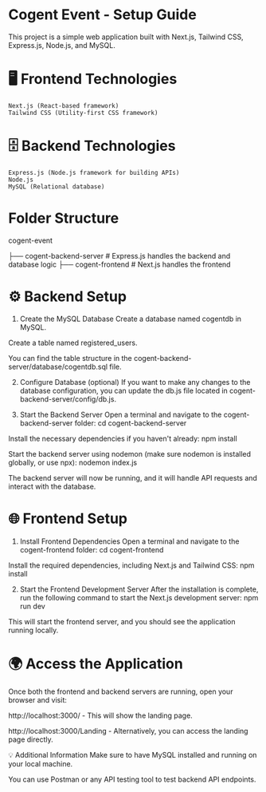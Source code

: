 # Cogent Event - Setup Guide
This project is a simple web application built with Next.js, Tailwind CSS, Express.js, Node.js, and MySQL.

# 🖥️ Frontend Technologies
    Next.js (React-based framework)
    Tailwind CSS (Utility-first CSS framework)

# 🗄️ Backend Technologies
    Express.js (Node.js framework for building APIs)
    Node.js
    MySQL (Relational database)

# Folder Structure
cogent-event

├── cogent-backend-server      # Express.js handles the backend and database logic
├── cogent-frontend            # Next.js handles the frontend


# ⚙️ Backend Setup
1. Create the MySQL Database
Create a database named cogentdb in MySQL.

Create a table named registered_users.

You can find the table structure in the cogent-backend-server/database/cogentdb.sql file.

2. Configure Database (optional)
If you want to make any changes to the database configuration, you can update the db.js file located in cogent-backend-server/config/db.js.

3. Start the Backend Server
Open a terminal and navigate to the cogent-backend-server folder:
    cd cogent-backend-server

Install the necessary dependencies if you haven't already:
    npm install

Start the backend server using nodemon (make sure nodemon is installed globally, or use npx):
    nodemon index.js

The backend server will now be running, and it will handle API requests and interact with the database.


# 🌐 Frontend Setup
1. Install Frontend Dependencies
Open a terminal and navigate to the cogent-frontend folder:
    cd cogent-frontend

Install the required dependencies, including Next.js and Tailwind CSS:
    npm install

2. Start the Frontend Development Server
After the installation is complete, run the following command to start the Next.js development server:
    npm run dev

This will start the frontend server, and you should see the application running locally.



# 🌍 Access the Application
Once both the frontend and backend servers are running, open your browser and visit:

http://localhost:3000/ - This will show the landing page.

http://localhost:3000/Landing - Alternatively, you can access the landing page directly.


💡 Additional Information
Make sure to have MySQL installed and running on your local machine.

You can use Postman or any API testing tool to test backend API endpoints.

